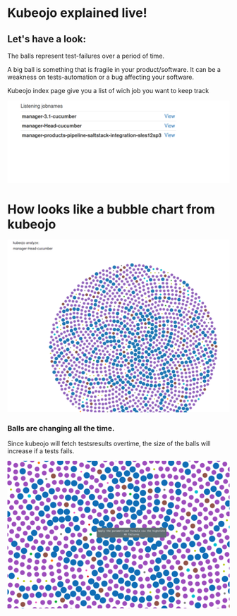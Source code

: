 # Kubeojo explained live!

## Let's have a look:

The balls represent test-failures over a period of time. 

A big ball is something that is fragile in your product/software.
It can be a weakness on tests-automation or a bug affecting your software.

Kubeojo index page give you a list of wich job you want to keep track

![global](global.png)

# How looks like a bubble chart  from kubeojo

![zoom1](zoom1.png)

### Balls are changing all the time.

Since kubeojo will fetch testsresults overtime, the size of the balls will increase if a tests fails.

![zoom2l](zoom2.png)

